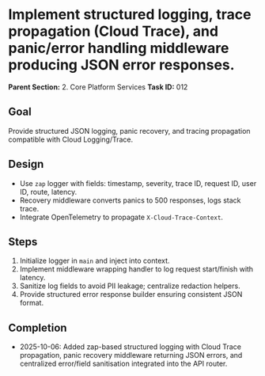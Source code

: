 # Implement structured logging, trace propagation (Cloud Trace), and panic/error handling middleware producing JSON error responses.

**Parent Section:** 2. Core Platform Services
**Task ID:** 012

## Goal
Provide structured JSON logging, panic recovery, and tracing propagation compatible with Cloud Logging/Trace.

## Design
- Use `zap` logger with fields: timestamp, severity, trace ID, request ID, user ID, route, latency.
- Recovery middleware converts panics to 500 responses, logs stack trace.
- Integrate OpenTelemetry to propagate `X-Cloud-Trace-Context`.

## Steps
1. Initialize logger in `main` and inject into context.
2. Implement middleware wrapping handler to log request start/finish with latency.
3. Sanitize log fields to avoid PII leakage; centralize redaction helpers.
4. Provide structured error response builder ensuring consistent JSON format.

## Completion
- 2025-10-06: Added zap-based structured logging with Cloud Trace propagation, panic recovery middleware returning JSON errors, and centralized error/field sanitisation integrated into the API router.
